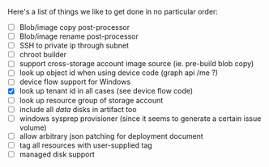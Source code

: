 Here's a list of things we like to get done in no particular order:

- [ ] Blob/image copy post-processor
- [ ] Blob/image rename post-processor
- [ ] SSH to private ip through subnet
- [ ] chroot builder
- [ ] support cross-storage account image source (ie. pre-build blob copy)
- [ ] look up object id when using device code (graph api /me ?)
- [ ] device flow support for Windows
- [x] look up tenant id in all cases (see device flow code)
- [ ] look up resource group of storage account
- [ ] include all _data_ disks in artifact too
- [ ] windows sysprep provisioner (since it seems to generate a certain issue volume)
- [ ] allow arbitrary json patching for deployment document
- [ ] tag all resources with user-supplied tag
- [ ] managed disk support
